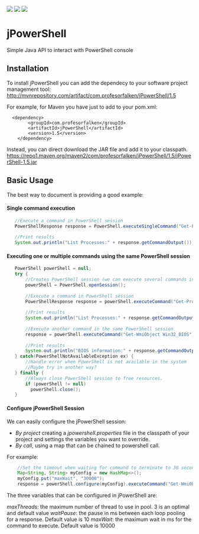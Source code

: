 ![](https://img.shields.io/maven-central/v/com.profesorfalken/jPowerShell.svg)
![](https://img.shields.io/github/license/profesorfalken/jPowerShell.svg)
![](https://travis-ci.org/profesorfalken/jPowerShell.svg)

# jPowerShell

Simple Java API to interact with PowerShell console

## Installation ##

To install jPowerShell you can add the dependecy to your software project management tool: http://mvnrepository.com/artifact/com.profesorfalken/jPowerShell/1.5

For example, for Maven you have just to add to your pom.xml: 

      <dependency>
	        <groupId>com.profesorfalken</groupId>
	        <artifactId>jPowerShell</artifactId>
	        <version>1.5</version>
        </dependency>

Instead, you can direct download the JAR file and add it to your classpath. 
https://repo1.maven.org/maven2/com/profesorfalken/jPowerShell/1.5/jPowerShell-1.5.jar

## Basic Usage ##

The best way to document is providing a good example:

#### Single command execution ####

```java
   //Execute a command in PowerShell session
   PowerShellResponse response = PowerShell.executeSingleCommand("Get-Process");
   
   //Print results
   System.out.println("List Processes:" + response.getCommandOutput());
```


#### Executing one or multiple commands using the same PowerShell session ####

```java
   PowerShell powerShell = null;
   try {
       //Creates PowerShell session (we can execute several commands in the same session)
       powerShell = PowerShell.openSession();
       
       //Execute a command in PowerShell session
       PowerShellResponse response = powerShell.executeCommand("Get-Process");
       
       //Print results
       System.out.println("List Processes:" + response.getCommandOutput());
       
       //Execute another command in the same PowerShell session
       response = powerShell.executeCommand("Get-WmiObject Win32_BIOS");
       
       //Print results
       System.out.println("BIOS information:" + response.getCommandOutput());
   } catch(PowerShellNotAvailableException ex) {
       //Handle error when PowerShell is not available in the system
       //Maybe try in another way?
   } finally {
       //Always close PowerShell session to free resources.
       if (powerShell != null)
         powerShell.close();
   }
```

#### Configure jPowerShell Session ####

We can easily configure the jPowerShell session:

* *By project* creating a _jpowershell.properties_ file in the classpath of your project and settings the variables you want to override.
* *By call*, using a map that can be chained to powershell call.
 
For example: 

```java
    //Set the timeout when waiting for command to terminate to 30 seconds instead of 10 (default)
    Map<String, String> myConfig = new HashMap<>();
    myConfig.put("maxWait", "30000");
    response = powerShell.configure(myConfig).executeCommand("Get-WmiObject Win32_BIOS");
```

The three variables that can be configured in jPowerShell are: 

*maxThreads*: the maximum number of thread to use in pool. 3 is an optimal and default value
*waitPause*: the pause in ms between each loop pooling for a response. Default value is 10
*maxWait*: the maximum wait in ms for the command to execute. Default value is 10000
